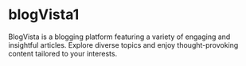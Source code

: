 # blogVista1
BlogVista is a blogging platform featuring a variety of engaging and insightful articles. Explore diverse topics and enjoy thought-provoking content tailored to your interests.

